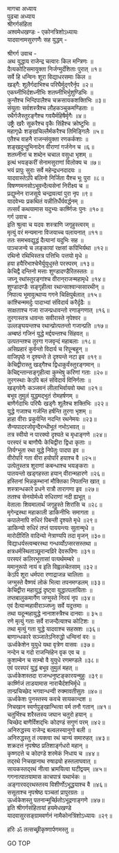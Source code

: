 मागचा अध्याय  
पुढचा अध्याय  
श्रीगर्गसंहिता  
अश्वमेधखण्डः - एकोनत्रिशोऽध्यायः  
यादवानामसुरगणैः सह युद्धम् -  
  
श्रीगर्ग उवाच -  
अथ युद्धाय राजेन्द्र चत्वारः किल मन्त्रिणः ॥  
दैत्यकोटिसमायुक्ता निर्जग्मुर्दंशिताः पुरात् ॥१॥  
सर्वे हि धन्विनः शूरा विद्याधरसमाः किल ॥  
खड्गै: शूलैर्गदाभिश्च परिघैर्मुद्‌गरैर्नृप ॥२॥  
एकघ्नीभिर्दशध्नीभिः शतघ्नीभिर्भुशुण्डिभिः ॥  
कुन्तैश्च भिन्दिपालैश्च चक्रसायकशक्तिभिः ॥३॥  
संयुताः सर्वशस्त्रैश्च लौहकञ्चुकमण्डिताः ॥  
रथैर्गजैस्तुरङ्गैश्च गवयैर्महिषैर्मृगैः ॥४॥  
उष्ट्रैः खरैः सूकरैश्च वृकैः सिंहैश्च क्रोष्टुभिः ॥  
महागृध्रैः शङ्खचिल्लैर्मकरैश्च तिमिङ्गिलैः ॥५॥  
एतैश्च वाहनै राजन्संयुक्ता रणकर्कशाः ॥  
शङ्खदुन्दुभिनादेन वीराणां गर्जनेन च ॥६॥  
शतघ्नीनां च शब्देन चचाल वसुधा भृशम् ॥  
इत्थं भयङ्करीं सेनामसुराणां विलोक्य च ॥७॥  
भयं प्रापुः सुराः सर्वे महेन्द्रधनदादयः ॥  
यादवास्तेऽपि बलिनो निर्जिता यैश्च भूः पुरा ॥८॥  
विषण्णमनसोऽभूवन्दैत्यसेनां निरीक्ष्य च ॥  
प्रद्युम्नेन राजसूये चन्द्रावत्यां पुरा नृप ॥९॥  
यादवेभ्यः प्रकथितं यन्नीतिर्धैर्यवर्द्धनम् ॥  
तत्सर्वं कथयामास यदुभ्यः कार्ष्णिजः पुनः ॥१०॥  
गर्ग उवाच -  
इति श्रुत्वा च यदवः शस्त्राणि जगृहुस्त्वरम् ॥  
मृत्युं वरं मन्यमाना विजयाच्च पलायनात् ॥११॥  
ततः समभवद्युद्धं दैत्यानां यदुभिः सह ॥  
पाञ्चजन्ये च लङ्कायां रक्षसां कपिभिर्यथा ॥१२॥  
रथिनो रथिभिस्तत्र पत्तिभिः पत्तयो मृधे ॥  
हया हयैरिभाश्चेभैर्युयुधुस्ते परस्परम् ॥१३॥  
केचिद्वै दन्तिनो मत्ताः शुण्डादण्डैरितस्ततः ॥  
जघ्नू रथांस्तुरङ्गांश्च वीरान्‌राजन्महामृधे ॥१४॥  
शुण्डादण्डैः सङ्गृहीत्वा रथान्साश्वान्ससारथीन् ॥  
निपात्य भूमावुत्थाप्य गगने चिक्षिपुर्बलात् ॥१५॥  
कांश्चिन्ममर्दुः पादाभ्यां संविदार्य करैर्दृढैः ॥  
साक्षताश्च गजा राजन्प्रधावन्तो रणाङ्गणात् ॥१६॥  
तुरगास्तत्र धावन्तः सवीरास्ते नृपेश्वर ॥  
उल्लङ्घयन्तश्च रथान्प्रोत्पतन्तो गजान्प्रति ॥१७॥  
अम्बष्ठं गजिनं युद्धे मर्द्दयन्तश्च सिंहवत् ॥  
उत्पतन्तश्च तुरगा गजवृन्दं महाबलाः ॥१८॥  
असिप्रहारं कुर्वन्तो विदार्य च रिपून्बहून् ॥  
वाजिपृष्ठे न दृश्यन्ते ते दृश्यन्ते नटा इव ॥१९॥  
केचिद्वीरास्तु खड्गैश्च द्विधाकुर्वंस्तुरङ्गमान् ॥  
केचिद्दन्तान्सङ्गृहीत्वा कुम्भेषु करिणां गताः ॥२०॥  
तुरगस्थाः केऽपि बलं संविदार्य विनिर्गताः ॥  
खड्गवेगैः कञ्जवनं लीलाभिर्वायवो यथा ॥२१॥  
बभूव तुमुलं युद्धमद्‌भुतं रोमहर्षणम् ॥  
बाणैर्गदाभिः परिघैः खड्गैः शूलैश्च शक्तिभिः ॥२२॥  
युद्धे गजाश्च गर्जन्ति हर्षन्ति तुरगा भृशम् ॥  
हाहा वीराः प्रकुर्वन्ति नदन्ति रथनेमयः ॥२३॥  
सैन्यपादरजोवृन्दैरन्धीभूतं नभोऽभवत् ॥  
तत्र स्वीयो न पारक्यो दृश्यते च मृधाङ्गणे ॥२४॥  
परस्परं च बाणौघैः केचिद्वीरा द्विधा कृताः ॥  
तिर्यग्भूता रथा युद्धे निपेतुः पादपा इव ॥  
वीरोपरि गता वीरा हयोपरि हयाश्च वै ॥२५॥  
उत्पेतुस्तत्र शूराणां कबन्धाश्च भयङ्कराः ॥  
पातयन्तो खड्गहस्ता हयान् वीरान्महारणे ॥२६॥  
हस्तिनां भिन्नकुम्भानां मौक्तिका निपतन्ति खात् ॥  
शस्त्रान्धकारे प्रधने रात्रौ तारागणा इव ॥२७॥  
ततश्च सेनयोर्मध्ये रुधिराणां नदी ह्यभूत् ॥  
वेतालाः शिवमालार्थं जगृहुस्ते शिरांसि च ॥२८॥  
मृगेन्द्रस्था महाकाली डाकिनीभिः समागता ॥  
कपालेनापि रुधिरं पिबन्ती दृश्यते मृधे ॥२९॥  
डाकिन्यो रुधिरं तप्तं पाययन्त्यः सुतान्मृधे ॥  
मारोदीरिति वादिन्यो नेत्राण्यपि तदा मृजन् ॥३०॥  
विद्याधर्यस्त्वम्बरस्था गन्धर्व्योऽप्सरसस्तथा ॥  
क्षत्रधर्मस्थिताञ्छूरान्वव्रिरे देवरूपिणः ॥३१॥  
परस्परं कलिरभूत्तासां पत्यर्थमम्बरे ॥  
ममानुरूपो नायं व इति विह्वलचेतसाम् ॥३२॥  
केऽपि शूरा धर्मपरा रणाद्राजन्न चालिताः ॥  
जग्मुस्ते वैष्णवं लोकं भित्वा तपनमण्डलम् ॥३३॥  
केचिद्वीरा महायुद्धं दृष्ट्वा युद्धात्पलायिताः ॥  
तप्तबालुकमार्गेण जग्मुस्ते निरयं नृप ॥३४॥  
एवं दैत्यान्महावीराञ्जघ्नुः सर्वे यदुत्तमाः ॥  
तथा यदून्महायुद्धे नानाशस्त्रैश्च दानवाः ॥ ३५॥  
रणे मृत्युं गताः सर्वे राजन्दैत्याश्च कोटिशः ॥  
तथा मृत्युं गता युद्धे यादवाश्च सहस्रशः ॥३६॥  
बाणान्धकारे सञ्जातेऽनिरुद्धो धन्विनां वरः ॥  
ऊर्ध्वकेशेन युयुधे यथा वृत्रेण वासवः ॥३७॥  
नन्देन च गदो राजन्सिंहेन वृक एव च ॥  
कुशाम्बेन च साम्बो वै युयुधे रणमण्डले ॥३८॥  
एवं परस्परं युद्धं बभूव तुमुलं महत् ॥  
ऊर्ध्वकेशस्तदा राजन्धनुष्टङ्कारयन्मुहुः ॥३९॥  
कार्ष्णिजं ताडयामास नाराचैर्दशभिर्मृधे ॥  
तान्प्रचिच्छेद भगवान्धन्वी रुक्मावतीसुतः ॥४०॥  
ऊर्ध्वकेशः पुनस्तस्य कवचे सायकान्दश ॥  
निचखान स्वर्णपुङ्खान्भित्वा वर्म तनौ गतान् ॥४१॥  
चतुर्भिश्च शरैस्तस्य जघान चतुरो हयान् ॥  
चिच्छेद बाणैर्विंशद्‌भिः कोदण्डं सगुणं परम् ॥४२॥  
अनिरुद्धस्य राजेन्द्र बल्वलस्यानुगो बली ॥  
अनिरुद्धस्तु तं त्यक्त्वा रथं चान्यं समारुहत् ॥४३॥  
शक्रदत्तं नृपश्रेष्ठ प्रतिशार्ङ्गधरो महान् ॥  
कृष्णदत्ते च कोदण्डे शरमेकं निधाय च ॥४४॥  
तद्‌रथे निचखानाथ रुषाढ्यो हस्तलाघवात् ॥  
सायकस्तद्‌रथं नीत्वा भ्रामयित्वा घटीद्वयम् ॥४५॥  
गगनात्पातयामास काचपात्रं यथार्भकः ॥  
अङ्गारवद्‌रथस्तस्य विशीर्णोऽभूद्धयाश्च वै ॥४६॥  
ससूताश्च नृपश्रेष्ठ पञ्चतां प्रापुरग्रतः ॥  
ऊर्ध्वकेशस्तु पतनान्मूर्च्छितोऽभूद्रणाङ्गणे ॥४७॥  
इति श्रीगर्गसंहितायां हयमेधखण्डे  
यादवासुरसङ्ग्रामवर्णनं नामैकोनत्रिंशोऽध्यायः ॥२९॥  
  
हरिः ॐ तत्सच्छ्रीकृष्णार्पणमस्तु ॥  
  
GO TOP
